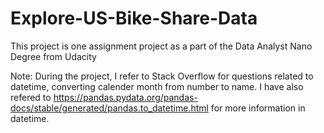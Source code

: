 # Explore-US-Bike-Share-Data
This project is one assignment project as a part of the Data Analyst Nano Degree from Udacity

Note:
During the project, I refer to Stack Overflow for questions related to datetime, converting calender month from number to name.
I have also refered to https://pandas.pydata.org/pandas-docs/stable/generated/pandas.to_datetime.html for more information in datetime.

